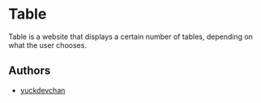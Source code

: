 # Table
Table is a website that displays a certain number of tables, depending on what the user chooses.

## Authors
- [yuckdevchan](https://github.com/yuckdevchan)
